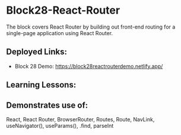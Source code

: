 # Block28-React-Router

The block covers React Router by building out front-end routing for a single-page application using React Router.

## Deployed Links:

- Block 28 Demo: https://block28reactrouterdemo.netlify.app/

## Learning Lessons:

## Demonstrates use of:

React, React Router, BrowserRouter, Routes, Route, NavLink, useNavigator(), useParams(), .find, parseInt
